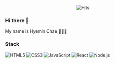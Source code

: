 <div align=center>
  
![Hits](https://hits.seeyoufarm.com/api/count/incr/badge.svg?url=https%3A%2F%2Fgithub.com%2Fdkssyddico%2Fhit-counter&count_bg=%2379C83D&title_bg=%23555555&icon=&icon_color=%23D58787&title=hits&edge_flat=false)
</div>

### Hi there 👋
My name is Hyemin Chae 👩🏻‍💻

### Stack
![HTML5](https://img.shields.io/badge/HTML5-red?style=flat-square&logo=html5&logoColor=white)
![CSS3](https://img.shields.io/badge/CSS-blue?style=flat-square&logo=css3&logoColor=white)
![JavaScript](https://img.shields.io/badge/JavaScript-EFD81D?style=flat-square&logo=JavaScript&logoColor=black)
![React](https://img.shields.io/badge/React-61DAFB?style=flat-square&logo=React&logoColor=black)
![Node.js](https://img.shields.io/badge/Node.js-339933?style=flat-square&logo=Node.js&logoColor=white)



<!-- ![dkssyddico's GitHub stats](https://github-readme-stats.vercel.app/api?username=dkssyddico&theme=ayu-mirage&show_icons=true)
 -->
